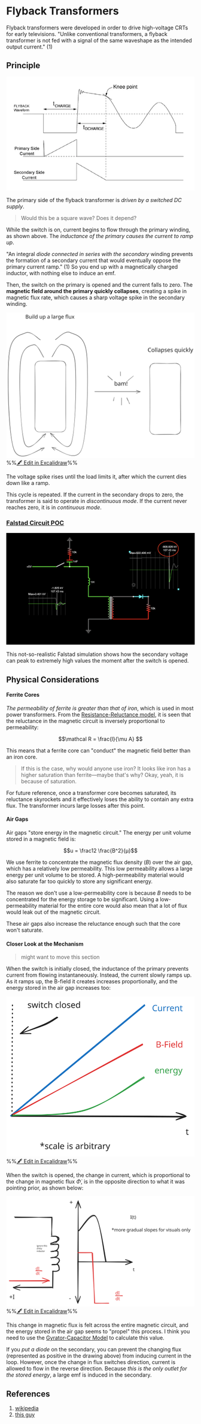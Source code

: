 # Flyback Transformers

Flyback transformers were developed in order to drive high-voltage CRTs for early televisions. "Unlike conventional transformers, a flyback transformer is not fed with a signal of the same waveshape as the intended output current." (1)

## Principle

![|466](../../media/Pasted%20image%2020241107204842.webp)

The primary side of the flyback transformer is *driven by a switched DC supply*.
> Would this be a square wave? Does it depend?

While the switch is on, current begins to flow through the primary winding, as shown above. The *inductance of the primary causes the current to ramp up*.

"An integral *diode connected in series with the secondary* winding prevents the formation of a secondary current that would eventually oppose the primary current ramp." (1) So you end up with a magnetically charged inductor, with nothing else to induce an emf.

Then, the switch on the primary is opened and the current falls to zero. The **magnetic field around the primary quickly collapses**, creating a spike in magnetic flux rate, which causes a sharp voltage spike in the secondary winding.

![](../../media/excalidraw/excalidraw-2024-11-07-20.55.35.excalidraw.svg)
%%[🖋 Edit in Excalidraw](../../media/excalidraw/excalidraw-2024-11-07-20.55.35.excalidraw.md)%%

The voltage spike rises until the load limits it, after which the current dies down like a ramp.

This cycle is repeated. If the current in the secondary drops to zero, the transformer is said to operate in *discontinuous mode*. If the current never reaches zero, it is in *continuous mode*. 

### [Falstad Circuit POC](https://tinyurl.com/228kms9j)

![|576](../../media/Screenshot%202024-11-08%20at%209.34.08%20PM.png)


This not-so-realistic Falstad simulation shows how the secondary voltage can peak to extremely high values the moment after the switch is opened.  

## Physical Considerations

#### Ferrite Cores

*The permeability of ferrite is greater than that of iron*, which is used in most power transformers. From the [Resistance-Reluctance model](../../independent%20study/electromagnetism/Magnetic%20Circuits%20(Resistance-Reluctance).md), it is seen that the reluctance in the magnetic circuit is inversely proportional to permeability:

$$\mathcal R = \frac{l}{\mu A} $$

This means that a ferrite core can "conduct" the magnetic field better than an iron core.

> If this is the case, why would anyone use iron? It looks like iron has a higher saturation than ferrite—maybe that's why?
> Okay, yeah, it is because of saturation.

For future reference, once a transformer core becomes saturated, its reluctance skyrockets and it effectively loses the ability to contain any extra flux. The transformer incurs large losses after this point.

#### Air Gaps

Air gaps "store energy in the magnetic circuit." The energy per unit volume stored in a magnetic field is:

$$u = \frac12 \frac{B^2}{µ}$$

We use ferrite to concentrate the magnetic flux density ($B$) over the air gap, which has a relatively low permeability. This low permeability allows a large energy per unit volume to be stored. A high-permeability material would also saturate far too quickly to store any significant energy.

The reason we don't use a low-permeability core is because $B$ needs to be concentrated for the energy storage to be significant. Using a low-permeability material for the entire core would also mean that a lot of flux would leak out of the magnetic circuit.

These air gaps also increase the reluctance enough such that the core won't saturate.

#### Closer Look at the Mechanism

> might want to move this section

When the switch is initially closed, the inductance of the primary prevents current from flowing instantaneously. Instead, the current slowly ramps up. As it ramps up, the B-field it creates increases proportionally, and the energy stored in the air gap increases too:

![](../../media/excalidraw/excalidraw-2024-11-11-21.04.09.excalidraw.svg)
%%[🖋 Edit in Excalidraw](../../media/excalidraw/excalidraw-2024-11-11-21.04.09.excalidraw.md)%%

When the switch is opened, the change in current, which is proportional to the change in magnetic flux $\dot \Phi$, is in the opposite direction to what it was pointing prior, as shown below:

![](../../media/excalidraw/excalidraw-2024-11-11-21.08.07.excalidraw.svg)
%%[🖋 Edit in Excalidraw](../../media/excalidraw/excalidraw-2024-11-11-21.08.07.excalidraw.md)%%

This change in magnetic flux is felt across the entire magnetic circuit, and the energy stored in the air gap seems to "propel" this process. I think you need to use the [Gyrator-Capacitor Model](../../independent%20study/electromagnetism/Gyrator-Capacitor%20Model.md) to calculate this value.

If you *put a diode* on the secondary, you can prevent the changing flux (represented as positive in the drawing above) from inducing current in the loop. However, once the change in flux switches direction, current is allowed to flow in the reverse direction. Because *this is the only outlet for the stored energy*, a large emf is induced in the secondary.

## References

1. [wikipedia](https://en.wikipedia.org/wiki/Flyback_transformer#History)
2. [this guy](https://www.youtube.com/watch?v=VfSc15_XjiQ&t=235s)